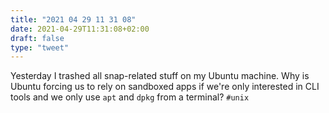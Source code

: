 ```yaml
---
title: "2021 04 29 11 31 08"
date: 2021-04-29T11:31:08+02:00
draft: false
type: "tweet"
---
```

Yesterday I trashed all snap-related stuff on my Ubuntu machine. Why is Ubuntu forcing us to rely on sandboxed apps if we're only interested in CLI tools and we only use `apt` and `dpkg` from a terminal? `#unix`
